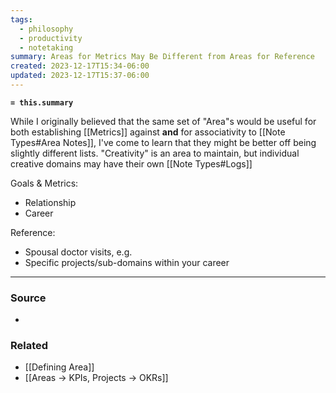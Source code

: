```yaml
---
tags:
  - philosophy
  - productivity
  - notetaking
summary: Areas for Metrics May Be Different from Areas for Reference
created: 2023-12-17T15:34-06:00
updated: 2023-12-17T15:37-06:00
---
```

**`= this.summary`**

While I originally believed that the same set of "Area"s would be useful for both establishing [[Metrics]] against **and** for associativity to [[Note Types#Area Notes]], I've come to learn that they might be better off being slightly different lists. "Creativity" is an area to maintain, but individual creative domains may have their own [[Note Types#Logs]]

Goals & Metrics:
- Relationship
- Career

Reference:
* Spousal doctor visits, e.g.
* Specific projects/sub-domains within your career

---
### Source
- 

### Related
- [[Defining Area]]
- [[Areas → KPIs, Projects → OKRs]]